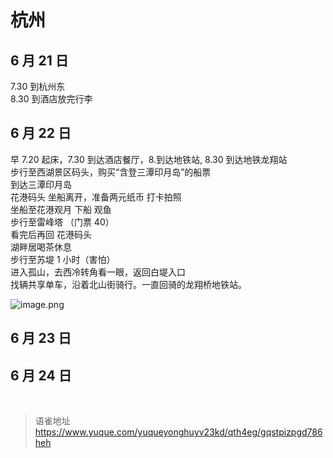 # 杭州
## 6 月 21 日

7.30 到杭州东  
8.30 到酒店放完行李

## 6 月 22 日

早 7.20 起床，7.30 到达酒店餐厅，8.到达地铁站, 8.30 到达地铁龙翔站  
步行至西湖景区码头，购买“含登三潭印月岛”的船票  
到达三潭印月岛  
花港码头 坐船离开，准备两元纸币 打卡拍照  
坐船至花港观月 下船 观鱼  
步行至雷峰塔 （门票 40）  
看完后再回 花港码头  
湖畔居喝茶休息  
步行至苏堤 1 小时（害怕）  
进入孤山，去西冷转角看一眼，返回白堤入口  
找辆共享单车，沿着北山街骑行。一直回骑的龙翔桥地铁站。

![image.png](https://cdn.nlark.com/yuque/0/2023/png/1572912/1686580221045-bc1ed13d-b4c4-4782-9a92-b95e9fb10e5d.png#averageHue=%239ce1cb&clientId=u783d3341-bc94-4&from=paste&height=1007&id=u477bb365&originHeight=1007&originWidth=769&originalType=binary&ratio=1&rotation=0&showTitle=false&size=1043117&status=done&style=none&taskId=u0a570816-8453-4e1d-9031-35ac60c9538&title=&width=769)

## 6 月 23 日

## 6 月 24 日

<br>
  
> 语雀地址 https://www.yuque.com/yuqueyonghuyv23kd/qth4eg/gqstpizpgd786heh